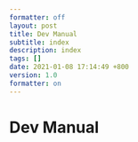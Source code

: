 ```yaml
---
formatter: off
layout: post
title: Dev Manual
subtitle: index 
description: index 
tags: [] 
date: 2021-01-08 17:14:49 +800 
version: 1.0
formatter: on
---
```


# Dev Manual 